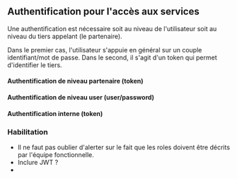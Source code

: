 ## Authentification pour l'accès aux services
Une authentification est nécessaire soit au niveau de l'utilisateur soit au niveau du tiers appelant (le partenaire).

Dans le premier cas, l'utilisateur s'appuie en général sur un couple identifiant/mot de passe. Dans le second, il s'agit d'un token qui permet d'identifier le tiers.

####  Authentification de niveau partenaire (token)
   
   ####  Authentification de niveau user (user/password)
   ####  Authentification interne (token)
 ### Habilitation
   - Il ne faut pas oublier d'alerter sur le fait que les roles doivent être décrits par l'équipe fonctionnelle.
   - Inclure JWT ?
   -
